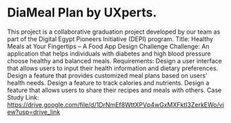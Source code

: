 # DiaMeal Plan by UXperts.
This project is a collaborative graduation project developed by our team as part of the Digital Egypt Pioneers Initiative (DEPI) program.
Title: Healthy Meals at Your Fingertips – A Food App Design Challenge
Challenge:
An application that helps individuals with diabetes and high blood pressure choose healthy and balanced meals.
Requirements:
Design a user interface that allows users to input their health information and dietary preferences.
Design a feature that provides customized meal plans based on users’ health needs.
Design a feature to track calories and nutrients.
Design a feature that allows users to share their recipes and meals with others.
Case Study Link:
https://drive.google.com/file/d/1DrNmEf8WttXPVp4wGxMXFktI3ZerkEWo/view?usp=drive_link
